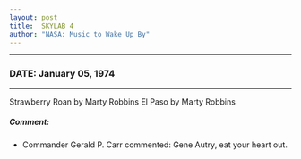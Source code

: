 ```yaml
---
layout: post
title:  SKYLAB 4
author: "NASA: Music to Wake Up By"
---
```


----
### DATE: January 05, 1974
----
Strawberry Roan by Marty Robbins
El Paso by Marty Robbins

##### Comment:
* Commander Gerald P. Carr commented: Gene Autry, eat your heart out.

